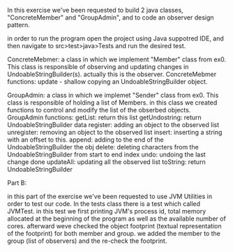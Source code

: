 In this exercise we've been requested to build 2 java classes, "ConcreteMember" and "GroupAdmin", and to code an observer design pattern.

in order to run the program open the project using Java suppotred IDE, and then navigate to src>test>java>Tests and run the desired test.

ConcreteMebmer:
a class in which we implement "Member" class from ex0. This class is responsible of observing and updating changes in UndoableStringBuilder(s). actually this is the observer.
ConcreteMebmer functions:
update - shallow copying an UndoableStringBuilder object.


GroupAdmin:
a class in which we implemet "Sender" class from ex0. This class is responsible of holding a list of Members. in this class we created functions to control and modify the list of the obserbed objects.
GroupAdmin functions:
getList:  return this list
getUndostring: return UndoableStringBuilder data
register:  adding an object to the observed list
unregister:  removing an object to the observed list
insert:  inserting a string with an offset to this.
append:  adding to the end of the UndoableStringBuilder the obj
delete:  deleting characters from the UndoableStringBuilder from start to end index
undo:  undoing the last change done
updateAll:  updating all the observed list
toString:  return UndoableStringBuilder


Part B:

in this part of the exercise we've been requested to use JVM Utilities in order to test our code.
In the tests class there is a test which called JVMTest. in this test we first printing JVM's process id, total memory allocated at the beginning of the program as well as the available number of cores.
afterward weve checked the object footprint (textual representation of the footprint) for both member and group.
we added the member to the group (list of observers) and the re-check the footprint.
